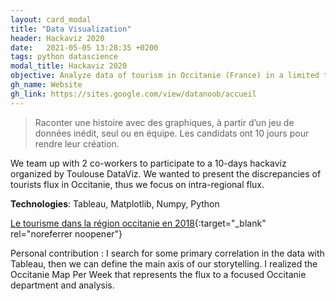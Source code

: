 ```yaml
---
layout: card_modal
title: "Data Visualization"
header: Hackaviz 2020
date:   2021-05-05 13:28:35 +0200
tags: python datascience
modal_title: Hackaviz 2020 
objective: Analyze data of tourism in Occitanie (France) in a limited time
gh_name: Website
gh_link: https://sites.google.com/view/datanoob/accueil
---
```

> Raconter une histoire avec des graphiques, à partir d’un jeu de données inédit, seul ou en équipe. Les candidats ont 10 jours pour rendre leur création.

We team up with 2 co-workers to participate to a 10-days hackaviz organized by Toulouse DataViz. We wanted to present the discrepancies of tourists flux in Occitanie, thus we focus on intra-regional flux. 


__Technologies__: Tableau, Matplotlib, Numpy, Python 


[Le tourisme dans la région occitanie en 2018](https://sites.google.com/view/datanoob/accueil){:target="_blank" rel="noreferrer noopener"}

Personal contribution : I search for some primary correlation in the data with Tableau, then we can define the main axis of our storytelling. I realized the Occitanie Map Per Week that represents the flux to a focused Occitanie department and analysis. 

